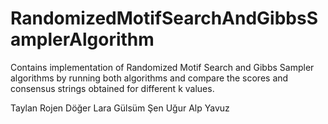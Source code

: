 # RandomizedMotifSearchAndGibbsSamplerAlgorithm

Contains implementation of Randomized Motif Search and Gibbs Sampler algorithms by running both algorithms and compare the
scores and consensus strings obtained for different k values.

Taylan Rojen Döğer
Lara Gülsüm Şen
Uğur Alp Yavuz
